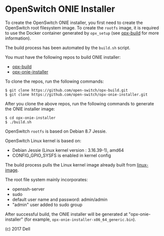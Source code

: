 OpenSwitch ONIE Installer
=========================

To create the OpenSwitch ONIE installer, you first need to create the OpenSwitch root filesystem image. To create the `rootfs` image, it is required to use the Docker container generated by `opx_setup` (see [opx-build](https://github.com/open-switch/opx-build) for more information).

The build process has been automated by the `build.sh` script.

You must have the following repos to build ONIE installer:
- [opx-build](https://github.com/open-switch/opx-build)
- [opx-onie-installer](https://github.com/open-switch/opx-onie-installer)

To clone the repos, run the following commands:

    $ git clone https://github.com/open-switch/opx-build.git
    $ git clone https://github.com/open-switch/opx-onie-installer.git

After you clone the above repos, run the following commands to generate the ONIE installer image:

    $ cd opx-onie-installer
    $ ./build.sh

OpenSwitch `rootfs` is based on Debian 8.7 Jessie.

OpenSwitch Linux kernel is based on:
- Debian Jessie (Linux kernel version : 3.16.39-1), amd64
- CONFIG_GPIO_SYSFS is enabled in kernel config

The build process pulls the Linux kernel image already built from
[linux-image](https://dell-networking.bintray.com/opx-apt/pool/jessie/linux-image/).

The root file system mainly incorporates:
- openssh-server
- sudo
- default user name and password: admin/admin
- "admin" user added to sudo group

After successful build, the ONIE installer will be generated at "opx-onie-installer" (for example, `opx-onie-installer-x86_64_generic.bin`).

(c) 2017 Dell
